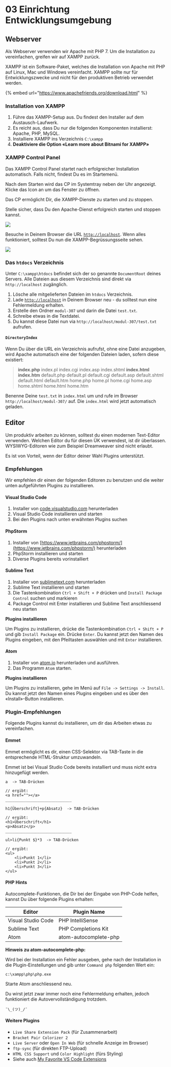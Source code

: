 # 03 Einrichtung Entwicklungsumgebung

## Webserver

Als Webserver verwenden wir Apache mit PHP 7. Um die Installation zu vereinfachen, greifen wir auf XAMPP zurück.

XAMPP ist ein Software-Paket, welches die Installation von Apache mit PHP auf Linux, Mac und Windows vereinfacht. XAMPP sollte nur für Entwicklungszwecke und nicht für den produktiven Betrieb verwendet werden.

{% embed url="https://www.apachefriends.org/download.html" %}

### Installation von XAMPP

1. Führe das XAMPP-Setup aus. Du findest den Installer auf dem Austausch-Laufwerk.
2. Es reicht aus, dass Du nur die folgenden Komponenten installierst: Apache, PHP, MySQL.
3. Installiere XAMPP ins Verzeichnis `C:\xampp`
4. **Deaktiviere die Option «Learn more about Bitnami for XAMPP»**

### XAMPP Control Panel

Das XAMPP Control Panel startet nach erfolgreicher Installation automatisch. Falls nicht, findest Du es im Startemenü.

Nach dem Starten wird das CP im Systemtray neben der Uhr angezeigt. Klicke das Icon an um das Fenster zu öffnen.

Das CP ermöglicht Dir, die XAMPP-Dienste zu starten und zu stoppen.

Stelle sicher, dass Du den Apache-Dienst erfolgreich starten und stoppen kannst.

![](../.gitbook/assets/xampp-cp.png)

Besuche in Deinem Browser die URL [`http://localhost`](http://localhost). Wenn alles funktioniert, solltest Du nun die XAMPP-Begrüssungsseite sehen.

![](../.gitbook/assets/xampp-dashboard.png)

### Das `htdocs` Verzeichnis

Unter `C:\xampp\htdocs` befindet sich der so genannte `DocumentRoot` deines Servers. Alle Dateien aus diesem Verzeichnis sind direkt via `http://localhost` zugänglich.

1. Lösche alle mitgelieferten Dateien im `htdocs` Verzeichnis.
2. Lade [`http://localhost`](http://localhost) in Deinem Browser neu - du solltest nun eine Fehlermeldung erhalten.
3. Erstelle den Ordner `modul-307` und darin die Datei `test.txt`.
4. Schreibe etwas in die Textdatei.
5. Du kannst diese Datei nun via `http://localhost/modul-307/test.txt` aufrufen.

#### `DirectoryIndex`

Wenn Du über die URL ein Verzeichnis aufrufst, ohne eine Datei anzugeben, wird Apache automatisch eine der folgenden Dateien laden, sofern diese existiert:

> **index.php** index.pl index.cgi index.asp index.shtml **index.html** **index.htm** default.php default.pl default.cgi default.asp default.shtml default.html default.htm home.php home.pl home.cgi home.asp home.shtml home.html home.htm

Benenne Deine `test.txt` in `index.html` um und rufe im Browser `http://localhost/modul-307/` auf. Die `index.html` wird jetzt automatisch geladen.

## Editor

Um produktiv arbeiten zu können, solltest du einen modernen Text-Editor verwenden. Welchen Editor du für diesen ÜK verwendest, ist dir überlassen. WYSIWYG-Editoren wie zum Beispiel Dreamweaver sind nicht erlaubt.

Es ist von Vorteil, wenn der Editor deiner Wahl Plugins unterstützt.

### Empfehlungen

Wir empfehlen dir einen der folgenden Editoren zu benutzen und die weiter unten aufgeführten Plugins zu installieren.

#### Visual Studio Code

1. Installer von [code.visualstudio.com](https://code.visualstudio.com) herunterladen
2. Visual Studio Code installieren und starten
3. Bei den Plugins nach unten erwähnten Plugins suchen

#### PhpStorm

1. Installer von [https://www.jetbrains.com/phpstorm/](https://www.jetbrains.com/phpstorm/) herunterladen
2. PhpStorm installieren und starten
3. Diverse Plugins bereits vorinstalliert

#### Sublime Text

1. Installer von [sublimetext.com](https://www.sublimetext.com/3) herunterladen
2. Sublime Text installieren und starten
3. Die Tastenkombination `Ctrl + Shift + P` drücken und `Install Package Control` suchen und markieren
4. Package Control mit Enter installieren und Sublime Text anschliessend neu starten

**Plugins installieren**

Um Plugins zu installieren, drücke die Tastenkombination `Ctrl + Shift + P` und gib `Install Package` ein. Drücke `Enter`. Du kannst jetzt den Namen des Plugins eingeben, mit den Pfeiltasten auswählen und mit `Enter` installieren.

#### Atom

1. Installer von [atom.io](https://atom.io) herunterladen und ausführen.
2. Das Programm `Atom` starten.

**Plugins installieren**

Um Plugins zu installieren, gehe im Menü auf `File -> Settings -> Install`. Du kannst jetzt den Namen eines Plugins eingeben und es über den «Install»-Button installieren.

### Plugin-Empfehlungen

Folgende Plugins kannst du installieren, um dir das Arbeiten etwas zu vereinfachen.

#### Emmet

Emmet ermöglicht es dir, einen CSS-Selektor via TAB-Taste in die entsprechende HTML-Struktur umzuwandeln.

Emmet ist bei Visual Studio Code bereits installiert und muss nicht extra hinzugefügt werden.

```
a  -> TAB-Drücken

// ergibt:
<a href=""></a>
_____________________________

h1{Überschrift}+p{Absatz}  -> TAB-Drücken

// ergibt:
<h1>Überschrift</h1>
<p>Absatz</p>
_____________________________

ul>li{Punkt $}*3  -> TAB-Drücken

// ergibt:
<ul>
    <li>Punkt 1</li>
    <li>Punkt 2</li>
    <li>Punkt 3</li>
</ul>
```

#### PHP Hints

Autocomplete-Funktionen, die Dir bei der Eingabe von PHP-Code helfen, kannst Du über folgende Plugins erhalten:

| Editor             | Plugin Name           |
| ------------------ | --------------------- |
| Visual Studio Code | PHP IntelliSense      |
| Sublime Text       | PHP Completions Kit   |
| Atom               | atom-autocomplete-php |

**Hinweis zu atom-autocomplete-php:**

Wird bei der Installation ein Fehler ausgeben, gehe nach der Installation in die Plugin-Einstellungen und gib unter `Command php` folgenden Wert ein:

```
c:\xampp\php\php.exe
```

Starte Atom anschliessend neu.

Du wirst jetzt zwar immer noch eine Fehlermeldung erhalten, jedoch funktioniert die Autovervollständigung trotzdem.

`¯\_(ツ)_/¯`

#### Weitere Plugins

* `Live Share Extension Pack` (für Zusammenarbeit)
* `Bracket Pair Colorizer 2`
* `Live Server` oder `Open In Web` (für schnelle Anzeige im Browser)
* `ftp-sync` (für direkten FTP-Upload)
* `HTML CSS Support` und `Color Highlight` (fürs Styling)
* Siehe auch [My Favorite VS Code Extensions](https://youtu.be/rH1RTwaAeGc)
